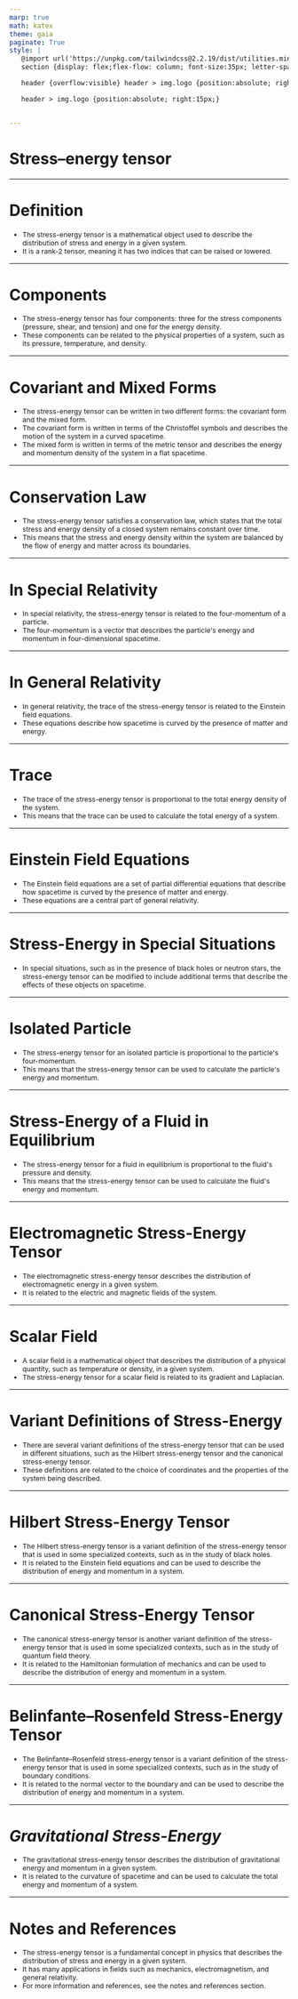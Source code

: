 ```yaml
---
marp: true
math: katex
theme: gaia
paginate: True
style: |
   @import url('https://unpkg.com/tailwindcss@2.2.19/dist/utilities.min.css');
   section {display: flex;flex-flow: column; font-size:35px; letter-spacing:1.4px;}

   header {overflow:visible} header > img.logo {position:absolute; right:15px;}

   header > img.logo {position:absolute; right:15px;}


---
```

<!-- backgroundColor: white -->
<!-- _class: lead -->

 # Stress–energy tensor

---
<style scoped>p,li {font-size:0.92em}</style>

 # Definition
- The stress-energy tensor is a mathematical object used to describe the distribution of stress and energy in a given system.
- It is a rank-2 tensor, meaning it has two indices that can be raised or lowered.


---
<style scoped>p,li {font-size:0.92em}</style>

 # Components

- The stress-energy tensor has four components: three for the stress components (pressure, shear, and tension) and one for the energy density.
- These components can be related to the physical properties of a system, such as its pressure, temperature, and density.

---
<style scoped>p,li {font-size:0.88em}</style>

 # Covariant and Mixed Forms
- The stress-energy tensor can be written in two different forms: the covariant form and the mixed form.
- The covariant form is written in terms of the Christoffel symbols and describes the motion of the system in a curved spacetime.
- The mixed form is written in terms of the metric tensor and describes the energy and momentum density of the system in a flat spacetime.


---
<style scoped>p,li {font-size:0.92em}</style>

 # Conservation Law
- The stress-energy tensor satisfies a conservation law, which states that the total stress and energy density of a closed system remains constant over time.
- This means that the stress and energy density within the system are balanced by the flow of energy and matter across its boundaries.


---
<style scoped>p,li {font-size:0.92em}</style>

 # In Special Relativity

- In special relativity, the stress-energy tensor is related to the four-momentum of a particle.
- The four-momentum is a vector that describes the particle's energy and momentum in four-dimensional spacetime.

---
<style scoped>p,li {font-size:0.92em}</style>

 # In General Relativity
- In general relativity, the trace of the stress-energy tensor is related to the Einstein field equations.
- These equations describe how spacetime is curved by the presence of matter and energy.


---
<style scoped>p,li {font-size:0.92em}</style>

 # Trace

- The trace of the stress-energy tensor is proportional to the total energy density of the system.
- This means that the trace can be used to calculate the total energy of a system.

---
<style scoped>p,li {font-size:0.92em}</style>

 # Einstein Field Equations
- The Einstein field equations are a set of partial differential equations that describe how spacetime is curved by the presence of matter and energy.
- These equations are a central part of general relativity.


---
<style scoped>p,li {font-size:0.96em}</style>

 # Stress-Energy in Special Situations
- In special situations, such as in the presence of black holes or neutron stars, the stress-energy tensor can be modified to include additional terms that describe the effects of these objects on spacetime.


---
<style scoped>p,li {font-size:0.92em}</style>

 # Isolated Particle

- The stress-energy tensor for an isolated particle is proportional to the particle's four-momentum.
- This means that the stress-energy tensor can be used to calculate the particle's energy and momentum.

---
<style scoped>p,li {font-size:0.92em}</style>

 # Stress-Energy of a Fluid in Equilibrium
- The stress-energy tensor for a fluid in equilibrium is proportional to the fluid's pressure and density.
- This means that the stress-energy tensor can be used to calculate the fluid's energy and momentum.


---
<style scoped>p,li {font-size:0.92em}</style>

 # Electromagnetic Stress-Energy Tensor
- The electromagnetic stress-energy tensor describes the distribution of electromagnetic energy in a given system.
- It is related to the electric and magnetic fields of the system.


---
<style scoped>p,li {font-size:0.92em}</style>

 # Scalar Field

- A scalar field is a mathematical object that describes the distribution of a physical quantity, such as temperature or density, in a given system.
- The stress-energy tensor for a scalar field is related to its gradient and Laplacian.

---
<style scoped>p,li {font-size:0.92em}</style>

 # Variant Definitions of Stress-Energy
- There are several variant definitions of the stress-energy tensor that can be used in different situations, such as the Hilbert stress-energy tensor and the canonical stress-energy tensor.
- These definitions are related to the choice of coordinates and the properties of the system being described.


---
<style scoped>p,li {font-size:0.92em}</style>

 # Hilbert Stress-Energy Tensor
- The Hilbert stress-energy tensor is a variant definition of the stress-energy tensor that is used in some specialized contexts, such as in the study of black holes.
- It is related to the Einstein field equations and can be used to describe the distribution of energy and momentum in a system.


---
<style scoped>p,li {font-size:0.92em}</style>

 # Canonical Stress-Energy Tensor
- The canonical stress-energy tensor is another variant definition of the stress-energy tensor that is used in some specialized contexts, such as in the study of quantum field theory.
- It is related to the Hamiltonian formulation of mechanics and can be used to describe the distribution of energy and momentum in a system.


---
<style scoped>p,li {font-size:0.92em}</style>

 # Belinfante–Rosenfeld Stress-Energy Tensor
- The Belinfante–Rosenfeld stress-energy tensor is a variant definition of the stress-energy tensor that is used in some specialized contexts, such as in the study of boundary conditions.
- It is related to the normal vector to the boundary and can be used to describe the distribution of energy and momentum in a system.


---
<style scoped>p,li {font-size:0.92em}</style>

 # _Gravitational Stress-Energy_

- The gravitational stress-energy tensor describes the distribution of gravitational energy and momentum in a given system.
- It is related to the curvature of spacetime and can be used to calculate the total energy and momentum of a system.

---
<style scoped>p,li {font-size:0.88em}</style>

 # Notes and References
- The stress-energy tensor is a fundamental concept in physics that describes the distribution of stress and energy in a given system.
- It has many applications in fields such as mechanics, electromagnetism, and general relativity.
- For more information and references, see the notes and references section.
